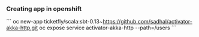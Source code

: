 
### Creating app in openshift ###

´´´
oc new-app ticketfly/scala:sbt-0.13~https://github.com/sadhal/activator-akka-http.git
oc expose service activator-akka-http --path=/users
´´´
